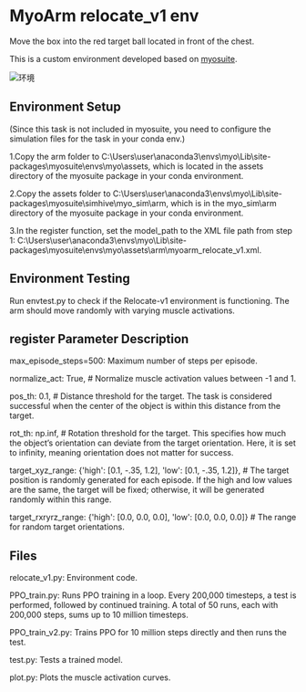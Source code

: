 # MyoArm relocate_v1 env

Move the box into the red target ball located in front of the chest.

This is a custom environment developed based on [myosuite](https://github.com/MyoHub/myosuite).

![环境](https://picgo-liusiyuan.oss-cn-beijing.aliyuncs.com/picgo-lsy/202409081807645.png)

## Environment Setup

(Since this task is not included in myosuite, you need to configure the simulation files for the task in your conda env.)

1.Copy the arm folder to C:\Users\user\anaconda3\envs\myo\Lib\site-packages\myosuite\envs\myo\assets, which is located in the assets directory of the myosuite package in your conda environment.

2.Copy the assets folder to C:\Users\user\anaconda3\envs\myo\Lib\site-packages\myosuite\simhive\myo_sim\arm, which is in the myo_sim\arm directory of the myosuite package in your conda environment.

3.In the register function, set the model_path to the XML file path from step 1: C:\Users\user\anaconda3\envs\myo\Lib\site-packages\myosuite\envs\myo\assets\arm\myoarm_relocate_v1.xml.

## **Environment Testing**

Run envtest.py to check if the Relocate-v1 environment is functioning. The arm should move randomly with varying muscle activations.

## **register Parameter Description**

max_episode_steps=500: Maximum number of steps per episode.

normalize_act: True, # Normalize muscle activation values between -1 and 1.

pos_th: 0.1, # Distance threshold for the target. The task is considered successful when the center of the object is within this distance from the target.

rot_th: np.inf, # Rotation threshold for the target. This specifies how much the object’s orientation can deviate from the target orientation. Here, it is set to infinity, meaning orientation does not matter for success.

target_xyz_range: {'high': [0.1, -.35, 1.2], 'low': [0.1, -.35, 1.2]}, # The target position is randomly generated for each episode. If the high and low values are the same, the target will be fixed; otherwise, it will be generated randomly within this range.

target_rxryrz_range: {'high': [0.0, 0.0, 0.0], 'low': [0.0, 0.0, 0.0]} # The range for random target orientations.

## Files

relocate_v1.py: Environment code.

PPO_train.py: Runs PPO training in a loop. Every 200,000 timesteps, a test is performed, followed by continued training. A total of 50 runs, each with 200,000 steps, sums up to 10 million timesteps.

PPO_train_v2.py: Trains PPO for 10 million steps directly and then runs the test.

test.py: Tests a trained model.

plot.py: Plots the muscle activation curves.
